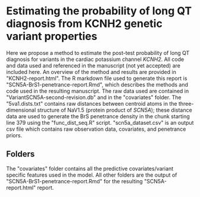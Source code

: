 # Estimating the probability of long QT diagnosis from KCNH2 genetic variant properties
Here we propose a method to estimate the post-test probability of long QT diagnosis for variants in the cardiac potassium channel *KCNH2*. All code and data used and referenced in the manuscript (not yet accepted) are included here. An overview of the method and results are provided in "KCNH2-report.html". The R markdown file used to generate this report is "SCN5A-BrS1-penetrance-report.Rmd", which describes the methods and code used in the resulting manuscript. The raw data used are contained in "VariantSCN5A-second-revision.db" and in the "covariates" folder. The "5va1.dists.txt" contains raw distances between centroid atoms in the three-dimensional structure of NaV1.5 (protein product of *SCN5A*); these distance data are used to generate the BrS penetrance density in the chunk starting line 379 using the "func_dist_seq.R" script. "scn5a_dataset.csv" is an output csv file which contains raw observation data, covariates, and penetrance priors. 

## Folders
The "covariates" folder contains all the predictive covariates/variant specific features used in the model. All other folders are the output of "SCN5A-BrS1-penetrance-report.Rmd" for the resulting "SCN5A-report.html" report.
